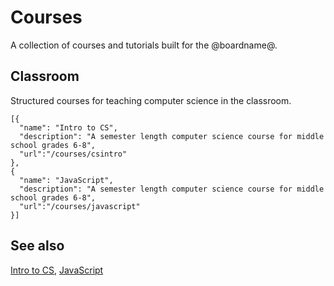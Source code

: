 # Courses

A collection of courses and tutorials built for the @boardname@.

## Classroom

Structured courses for teaching computer science in the classroom.

```codecard
[{
  "name": "Intro to CS",
  "description": "A semester length computer science course for middle school grades 6-8",
  "url":"/courses/csintro"
},
{
  "name": "JavaScript",
  "description": "A semester length computer science course for middle school grades 6-8",
  "url":"/courses/javascript"
}]
```

## See also

[Intro to CS](/courses/csintro),
[JavaScript](/courses/javascript)